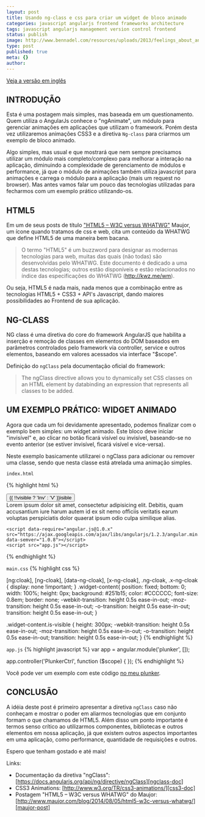```yaml
---
layout: post
title: Usando ng-class e css para criar um widget de bloco animado
categories: javascript angularjs frontend frameworks architecture
tags: javascript angularjs management version control frontend
status: publish
image: http://www.bennadel.com/resources/uploads/2013/feelings_about_angularjs_over_time.png
type: post
published: true
meta: {}
author:
---
```


<a class="page-link" href="{{ '/2015/01/03/using-ng-class-and-css-for-create-an-animated-block-widget/' | prepend: site.baseurl | replace: '//', '/' }}">Veja a versão em inglês</a>

## INTRODUÇÃO

Esta é uma postagem mais simples, mas baseada em um questionamento. Quem utiliza o AngularJs conhece o "ngAnimate", um módulo para gerenciar animações em aplicações que utilizam o framework. Porém desta vez utilizaremos animações CSS3 e a diretiva `Ng-class` para criarmos um exemplo de bloco animado.

Algo simples, mas usual e que mostrará que nem sempre precisamos utilizar um módulo mais completo/complexo para melhorar a interação na aplicação, diminuindo a complexidade de gerenciamento de módulos e performance, já que o módulo de animações também utiliza javascript para animações e carrega o módulo para a aplicação (mais um request no browser). Mas antes vamos falar um pouco das tecnologias utilizadas para fecharmos com um exemplo prático utilizando-os.

## HTML5

Em um de seus posts de título ["HTML5 – W3C versus WHATWG"][maujor-post] Maujor, um ícone quando tratamos de css e web, cita um conteúdo da WHATWG que define HTML5 de uma maneira bem bacana.

> O termo "HTML5" é um buzzword para designar as modernas tecnologias para web, muitas das quais (não todas) são desenvolvidas pelo WHATWG. Este documento é dedicado a uma destas tecnologias; outros estão disponíveis e estão relacionados no índice das especificações do WHATWG (http://kwz.me/wm).

Ou seja, HTML5 é nada mais, nada menos que a combinação entre as tecnologias HTML5 + CSS3 + API's Javascript, dando maiores possibilidades ao Frontend de sua aplicação.

## NG-CLASS

NG class é uma diretiva do core do framework AngularJS que habilita a inserção e remoção de classes em elementos do DOM baseados em parâmetros controlados pelo framework via controller, service e outros elementos, baseando em valores acessados via interface "$scope".

Definição do `ngClass` pela documentação oficial do framework:

> The ngClass directive allows you to dynamically set CSS classes on an HTML element by databinding an expression that represents all classes to be added.


## UM EXEMPLO PRÁTICO: WIDGET ANIMADO

Agora que cada um foi devidamente apresentado, podemos finalizar com o exemplo bem simples: um widget animado. Este bloco deve iniciar "invisível" e, ao clicar no botão ficará visível ou invisível, baseando-se no evento anterior (se estiver invisível, ficará visível e vice-versa).

Neste exemplo basicamente utilizarei o ngClass para adicionar ou remover uma classe, sendo que nesta classe está atrelada uma animação simples.

`index.html`

{% highlight html %}
<!DOCTYPE html>
<html ng-app="plunker">

  <head>
    <meta charset="utf-8" />
    <title>AngularJS Plunker</title>
    <script>document.write('<base href="' + document.location + '" />');</script>
    <link rel="stylesheet" href="//netdna.bootstrapcdn.com/bootstrap/3.1.1/css/bootstrap.min.css">
    <link rel="stylesheet" href="main.css">
  </head>

  <body class="fundo-form" ng-controller="PlunkerCtrl">
    <div class="container">
      <button ng-click="visible = !visible;">{{ !!visible ? 'Inv' : 'V' }}isible</button>
    </div>
    <div class="widget-content" ng-class="{'is-visible': visible}">
      Lorem ipsum dolor sit amet, consectetur adipisicing elit. Debitis, quam accusantium iure harum autem id ex sit nemo officiis veritatis earum voluptas perspiciatis dolor quaerat ipsum odio culpa similique alias.
    </div>

    <script data-require="angular.js@1.0.x" src="https://ajax.googleapis.com/ajax/libs/angularjs/1.2.3/angular.min.js" data-semver="1.0.8"></script>
    <script src="app.js"></script>

  </body>

</html>
{% endhighlight %}

`main.css`
{% highlight css %}

[ng\:cloak], [ng-cloak], [data-ng-cloak], [x-ng-cloak], .ng-cloak, .x-ng-cloak {
    display: none !important;
}
.widget-content{
  position: fixed;
bottom: 0;
width: 100%;
height: 0px;
background: #251b15;
color: #CCCCCC;
font-size: 0.8em;
border: none;
  -webkit-transition: height 0.5s ease-in-out;
  -moz-transition: height 0.5s ease-in-out;
  -o-transition: height 0.5s ease-in-out;
  transition: height 0.5s ease-in-out;
}

.widget-content.is-visible {
  height: 300px;
    -webkit-transition: height 0.5s ease-in-out;
    -moz-transition: height 0.5s ease-in-out;
    -o-transition: height 0.5s ease-in-out;
    transition: height 0.5s ease-in-out;
}
{% endhighlight %}

`app.js`
{% highlight javascript %}
var app = angular.module('plunker', []);

app.controller('PlunkerCtrl', function ($scope) {
});
{% endhighlight %}

Você pode ver um exemplo com este código [no meu plunker][plunker-example].

## CONCLUSÃO

A idéia deste post é primeiro apresentar a diretiva `ngClass` caso não conheçam e mostrar o poder em aliarmos tecnologias que em conjunto formam o que chamamos de HTML5. Além disso um ponto importante é termos senso crítico ao utilizarmos componentes, bibliotecas e outros elementos em nossa aplicação, já que existem outros aspectos importantes em uma aplicação, como performance, quantidade de requisições e outros.

Espero que tenham gostado e até mais!

Links:

* Documentação da diretiva "ngClass": [https://docs.angularjs.org/api/ng/directive/ngClass][ngclass-doc]
* CSS3 Animations: [http://www.w3.org/TR/css3-animations/][css3-doc]
* Postagem "HTML5 – W3C versus WHATWG" do Maujor:[http://www.maujor.com/blog/2014/08/05/html5-w3c-versus-whatwg/][maujor-post]

[css3-doc]:http://www.w3.org/TR/css3-animations/
[ngclass-doc]:https://docs.angularjs.org/api/ng/directive/ngClass
[plunker-example]:http://plnkr.co/edit/jrROjT?p=preview
[maujor-post]:http://www.maujor.com/blog/2014/08/05/html5-w3c-versus-whatwg/
